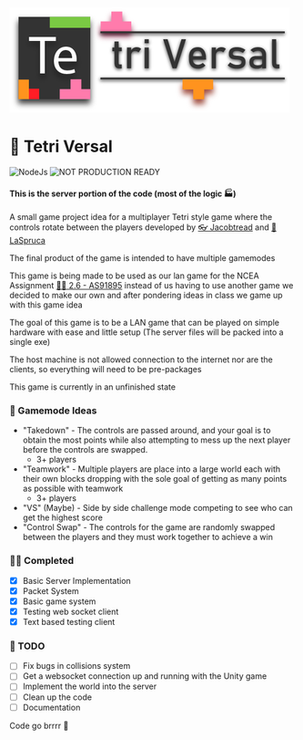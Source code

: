 ![Tetri-Versal](https://raw.githubusercontent.com/jacobtread/TetriVersal/main/logo.png)

#  🤖 Tetri Versal 

![NodeJs](https://img.shields.io/badge/Powered%20By-NodeJS-68A063?style=for-the-badge)
![NOT PRODUCTION READY](https://img.shields.io/badge/Not%20Ready%20For%20Production-ef4550?style=for-the-badge)

####  This is the server portion of the code (most of the logic ‍🏭)

A small game project idea for a multiplayer Tetri style game where the controls rotate between the players developed
by [👓 Jacobtread](https://github.com/jacobtread) and [🥽 LaSpruca](https://github.com/laspruca)

The final product of the game is intended to have multiple gamemodes

This game is being made to be used as our lan game for the NCEA
Assignment [👨‍🎓 2.6 - AS91895](https://www.nzqa.govt.nz/nqfdocs/ncea-resource/achievements/2019/as91895.pdf) instead of us
having to use another game we decided to make our own and after pondering ideas in class we game up with this game idea

The goal of this game is to be a LAN game that can be played on simple hardware with ease and little setup
(The server files will be packed into a single exe)

The host machine is not allowed connection to the internet nor are the clients, so everything will need to be
pre-packages

This game is currently in an unfinished state

### 👾 Gamemode Ideas

- "Takedown" - The controls are passed around, and your goal is to obtain the most points while also attempting to mess
  up the next player before the controls are swapped.
    - 3+ players
- "Teamwork" - Multiple players are place into a large world each with their own blocks dropping with the sole goal of
  getting as many points as possible with teamwork
    - 3+ players
- "VS" (Maybe) - Side by side challenge mode competing to see who can get the highest score
- "Control Swap" - The controls for the game are randomly swapped between the players and they must work 
together to achieve a win
  
### 👨‍🎓 Completed

- [x] Basic Server Implementation
- [x] Packet System
- [x] Basic game system
- [x] Testing web socket client
- [x] Text based testing client

### 👀 TODO

- [ ] Fix bugs in collisions system
- [ ] Get a websocket connection up and running with the Unity game
- [ ] Implement the world into the server
- [ ] Clean up the code 
- [ ] Documentation

Code go brrrr 🧠